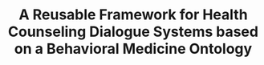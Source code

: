 ---
name: "A Reusable Framework For Health Counseling"
title: "A Reusable Framework for Health Counseling Dialogue Systems based on a Behavioral Medicine Ontology"
project: null
event: "Journal of Biomedical Informatics, 44, 183-197"
authors:
- name: "Bickmore, T."
- name: "Schulman, D."
- name: "Sidner, C."
year: 2011
resources:
- name: "JBI2011-ontology"
  src: "JBI2011-ontology.pdf"
external_url: null
draft: false 
headless: true
---